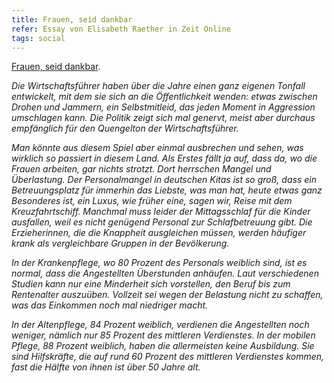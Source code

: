 ```yaml
---
title: Frauen, seid dankbar
refer: Essay von Elisabeth Raether in Zeit Online
tags: social
---
```

[Frauen, seid dankbar](https://www.zeit.de/wirtschaft/2020-05/wirtschaftskrise-frauen-coronavirus-berufe-krankenpflege-altenpflege).

*Die Wirtschaftsführer haben über die Jahre einen ganz eigenen Tonfall entwickelt, mit dem sie sich an die Öffentlichkeit wenden: etwas zwischen Drohen und Jammern, ein Selbstmitleid, das jeden Moment in Aggression umschlagen kann. Die Politik zeigt sich mal genervt, meist aber durchaus empfänglich für den Quengelton der Wirtschaftsführer.*

*Man könnte aus diesem Spiel aber einmal ausbrechen und sehen, was wirklich so passiert in diesem Land. Als Erstes fällt ja auf, dass da, wo die Frauen arbeiten, gar nichts strotzt. Dort herrschen Mangel und Überlastung. Der Personalmangel in deutschen Kitas ist so groß, dass ein Betreuungsplatz für immerhin das Liebste, was man hat, heute etwas ganz Besonderes ist, ein Luxus, wie früher eine, sagen wir, Reise mit dem Kreuzfahrtschiff. Manchmal muss leider der Mittagsschlaf für die Kinder ausfallen, weil es nicht genügend Personal zur Schlafbetreuung gibt. Die Erzieherinnen, die die Knappheit ausgleichen müssen, werden häufiger krank als vergleichbare Gruppen in der Bevölkerung.*

*In der Krankenpflege, wo 80 Prozent des Personals weiblich sind, ist es normal, dass die Angestellten Überstunden anhäufen. Laut verschiedenen Studien kann nur eine Minderheit sich vorstellen, den Beruf bis zum Rentenalter auszuüben. Vollzeit sei wegen der Belastung nicht zu schaffen, was das Einkommen noch mal niedriger macht.*

*In der Altenpflege, 84 Prozent weiblich, verdienen die Angestellten noch weniger, nämlich nur 85 Prozent des mittleren Verdienstes. In der mobilen Pflege, 88 Prozent weiblich, haben die allermeisten keine Ausbildung. Sie sind Hilfskräfte, die auf rund 60 Prozent des mittleren Verdienstes kommen, fast die Hälfte von ihnen ist über 50 Jahre alt.*